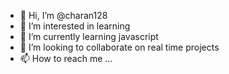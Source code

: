 - 👋 Hi, I’m @charan128
- 👀 I’m interested in learning
- 🌱 I’m currently learning javascript
- 💞️ I’m looking to collaborate on real time projects
- 📫 How to reach me ...

<!---
charan128/charan128 is a ✨ special ✨ repository because its `README.md` (this file) appears on your GitHub profile.
You can click the Preview link to take a look at your changes.
--->
